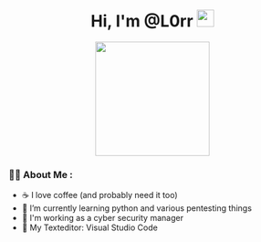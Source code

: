 <h1 align="center">Hi, I'm @L0rr <img width="30px" src="https://raw.githubusercontent.com/iampavangandhi/iampavangandhi/master/gifs/Hi.gif"></h1>

<div id="header" align="center">
  <img src="https://media.giphy.com/media/f6hnhHkks8bk4jwjh3/giphy.gif" width="200"/>
    <div id="badges">
      <img src="https://komarev.com/ghpvc/?username=l0rr&style=flat-square&color=blue" alt=""/>
    </div>
</div>

### :man_technologist: About Me :

- ☕ I love coffee (and probably need it too)
- 🌱 I’m currently learning python and various pentesting things
- 🏢 I'm working as a cyber security manager 
- 👾 My Texteditor: Visual Studio Code 

